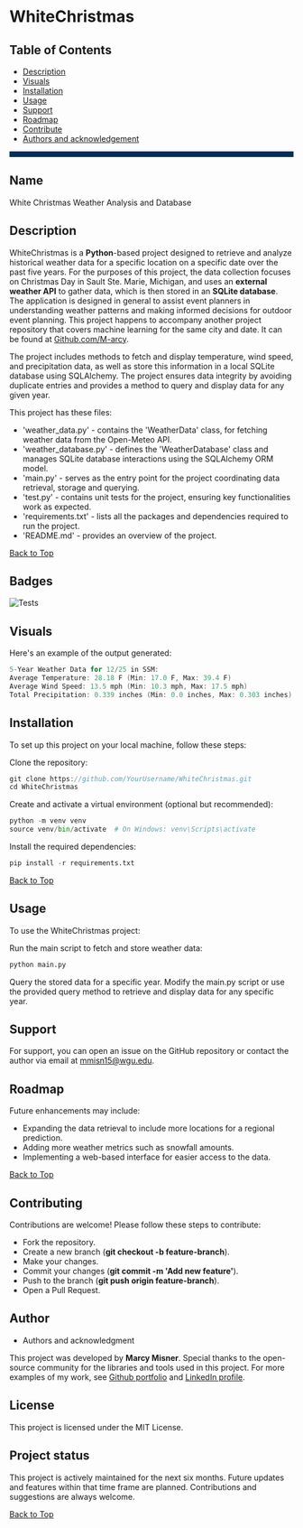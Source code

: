 


# WhiteChristmas

## Table of Contents

- [Description](#description)
- [Visuals](#visuals)
- [Installation](#installation)
- [Usage](#usage)
- [Support](#support)
- [Roadmap](#roadmap)
- [Contribute](#contributing)
- [Authors and acknowledgement](#author)

<hr style="border: none; height: 10px; background-color: #003057;" />

## Name

White Christmas Weather Analysis and Database

## Description

WhiteChristmas is a __Python__-based project designed to retrieve and analyze historical weather data for a specific location on a specific date over the past five years. For the purposes of this project, the data collection focuses on Christmas Day in Sault Ste. Marie, Michigan, and uses an __external weather API__ to gather data, which is then stored in an __SQLite database__. The application is designed in general to assist event planners in understanding weather patterns and making informed decisions for outdoor event planning. This project happens to accompany another project repository that covers machine learning for the same city and date. It can be found at [Github.com/M-arcy](http://github.com/M-arcy/Will-There-Be-a-White-Christmas-this-Year-in-Sault-Michigan).

The project includes methods to fetch and display temperature, wind speed, and precipitation data, as well as store this information in a local SQLite database using SQLAlchemy. The project ensures data integrity by avoiding duplicate entries and provides a method to query and display data for any given year.


This project has these files:
 - 'weather_data.py'  - contains the 'WeatherData' class, for fetching weather data from the Open-Meteo API. 
 - 'weather_database.py'  - defines the 'WeatherDatabase' class and manages SQLite database interactions using the SQLAlchemy ORM model.
 - 'main.py' -  serves as the entry point for the project coordinating data retrieval, storage and querying.  
 - 'test.py' -  contains unit tests for the project, ensuring key functionalities work as expected. 
 - 'requirements.txt' -  lists all the packages and dependencies required to run the project. 
 - 'README.md'  - provides an overview of the project. 

[Back to Top](#table-of-contents)


## Badges

![Tests](https://img.shields.io/badge/tests-passing-brightgreen)

## Visuals

Here's an example of the output generated:
```go
5-Year Weather Data for 12/25 in SSM:
Average Temperature: 28.18 F (Min: 17.0 F, Max: 39.4 F)
Average Wind Speed: 13.5 mph (Min: 10.3 mph, Max: 17.5 mph)
Total Precipitation: 0.339 inches (Min: 0.0 inches, Max: 0.303 inches)
```

## Installation

To set up this project on your local machine, follow these steps:

Clone the repository:

```go
git clone https://github.com/YourUsername/WhiteChristmas.git
cd WhiteChristmas 
```

Create and activate a virtual environment (optional but recommended):

```python
python -m venv venv
source venv/bin/activate  # On Windows: venv\Scripts\activate
```

Install the required dependencies:

```python
pip install -r requirements.txt

```

[Back to Top](#table-of-contents)

## Usage

To use the WhiteChristmas project:

Run the main script to fetch and store weather data:

```python
python main.py
```

Query the stored data for a specific year. Modify the main.py script or use the provided query method to retrieve and display data for any specific year.

## Support

For support, you can open an issue on the GitHub repository or contact the author via email at mmisn15@wgu.edu.

## Roadmap

Future enhancements may include:

* Expanding the data retrieval to include more locations for a regional prediction.
* Adding more weather metrics such as snowfall amounts.
* Implementing a web-based interface for easier access to the data.

[Back to Top](#table-of-contents)

## Contributing

Contributions are welcome! Please follow these steps to contribute:

* Fork the repository.
* Create a new branch (__git checkout -b feature-branch__).
* Make your changes.
* Commit your changes (__git commit -m 'Add new feature'__).
* Push to the branch (__git push origin feature-branch__).
* Open a Pull Request.

## Author
 - Authors and acknowledgment

This project was developed by __Marcy Misner__. Special thanks to the open-source community for the libraries and tools used in this project.
For more examples of my work, see [Github portfolio](https://github.com/M-arcy) and [LinkedIn profile](https://www.linkedin.com/in/marcy-misner/).

## License

This project is licensed under the MIT License.

## Project status

This project is actively maintained for the next six months. Future updates and features within that time frame are planned. Contributions and suggestions are always welcome.


[Back to Top](#table-of-contents)
